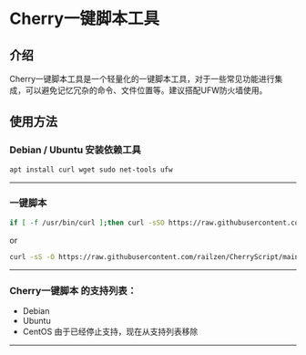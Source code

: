 # Cherry一键脚本工具

## 介绍
Cherry一键脚本工具是一个轻量化的一键脚本工具，对于一些常见功能进行集成，可以避免记忆冗杂的命令、文件位置等。建议搭配UFW防火墙使用。

## 使用方法
### Debian / Ubuntu 安装依赖工具
```bash
apt install curl wget sudo net-tools ufw
```

***
### 一键脚本
```bash
if [ -f /usr/bin/curl ];then curl -sSO https://raw.githubusercontent.com/railzen/CherryScript/main/ludo.sh;else wget -O ludo.sh https://raw.githubusercontent.com/railzen/CherryScript/main/ludo.sh;fi;chmod +x ludo.sh;./ludo.sh
```
or
```bash
curl -sS -O https://raw.githubusercontent.com/railzen/CherryScript/main/ludo.sh && chmod +x ludo.sh && bash ludo.sh
```
***
### Cherry一键脚本 的支持列表：
- Debian
- Ubuntu
- CentOS 由于已经停止支持，现在从支持列表移除
***